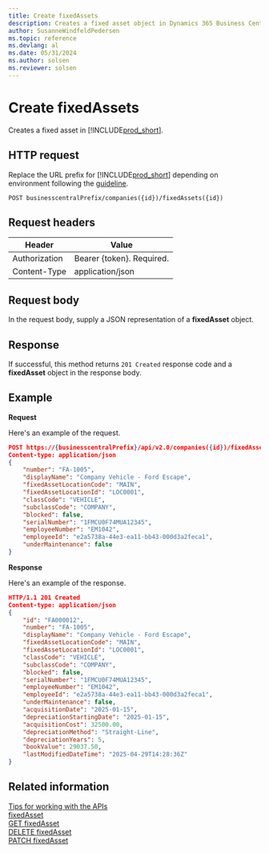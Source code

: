 ```yaml
---
title: Create fixedAssets
description: Creates a fixed asset object in Dynamics 365 Business Central.
author: SusanneWindfeldPedersen
ms.topic: reference
ms.devlang: al
ms.date: 05/31/2024
ms.author: solsen
ms.reviewer: solsen
---
```


# Create fixedAssets

Creates a fixed asset in [!INCLUDE[prod_short](../../../includes/prod_short.md)].

## HTTP request

Replace the URL prefix for [!INCLUDE[prod_short](../../../includes/prod_short.md)] depending on environment following the [guideline](../../v2.0/endpoints-apis-for-dynamics.md).

```
POST businesscentralPrefix/companies({id})/fixedAssets({id})
```

## Request headers

|Header|Value|
|------|-----|
|Authorization  |Bearer {token}. Required. |
|Content-Type  |application/json|

## Request body

In the request body, supply a JSON representation of a **fixedAsset** object.

## Response

If successful, this method returns ```201 Created``` response code and a **fixedAsset** object in the response body.


## Example

**Request**

Here's an example of the request.

```json
POST https://{businesscentralPrefix}/api/v2.0/companies({id})/fixedAssets({id})
Content-type: application/json
{
    "number": "FA-1005",
    "displayName": "Company Vehicle - Ford Escape",
    "fixedAssetLocationCode": "MAIN",
    "fixedAssetLocationId": "LOC0001",
    "classCode": "VEHICLE",
    "subclassCode": "COMPANY",
    "blocked": false,
    "serialNumber": "1FMCU0F74MUA12345",
    "employeeNumber": "EM1042",
    "employeeId": "e2a5738a-44e3-ea11-bb43-000d3a2feca1",
    "underMaintenance": false
}
```

**Response**

Here's an example of the response.

```json
HTTP/1.1 201 Created
Content-type: application/json
{
    "id": "FA000012",
    "number": "FA-1005",
    "displayName": "Company Vehicle - Ford Escape",
    "fixedAssetLocationCode": "MAIN",
    "fixedAssetLocationId": "LOC0001",
    "classCode": "VEHICLE",
    "subclassCode": "COMPANY",
    "blocked": false,
    "serialNumber": "1FMCU0F74MUA12345",
    "employeeNumber": "EM1042",
    "employeeId": "e2a5738a-44e3-ea11-bb43-000d3a2feca1",
    "underMaintenance": false,
    "acquisitionDate": "2025-01-15",
    "depreciationStartingDate": "2025-01-15",
    "acquisitionCost": 32500.00,
    "depreciationMethod": "Straight-Line",
    "depreciationYears": 5,
    "bookValue": 29037.50,
    "lastModifiedDateTime": "2025-04-29T14:28:36Z"
}
```

## Related information

[Tips for working with the APIs](/dynamics365/business-central/dev-itpro/developer/devenv-connect-apps-tips)  
[fixedAsset](../resources/dynamics_fixedAsset.md)  
[GET fixedAsset](dynamics_fixedasset_get.md)  
[DELETE fixedAsset](dynamics_fixedasset_delete.md)  
[PATCH fixedAsset](dynamics_fixedasset_update.md)
